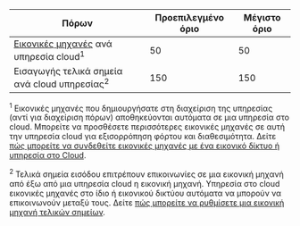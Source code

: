 Πόρων|Προεπιλεγμένο όριο|Μέγιστο όριο
---|---|---
[Εικονικές μηχανές](../articles/virtual-machines/virtual-machines-linux-about.md) ανά υπηρεσία cloud<sup>1</sup>|50|50
Εισαγωγής τελικά σημεία ανά cloud υπηρεσίας<sup>2</sup>|150|150

<sup>1</sup> Εικονικές μηχανές που δημιουργήσατε στη διαχείριση της υπηρεσίας (αντί για διαχείριση πόρων) αποθηκεύονται αυτόματα σε μια υπηρεσία στο cloud. Μπορείτε να προσθέσετε περισσότερες εικονικές μηχανές σε αυτή την υπηρεσία cloud για εξισορρόπηση φόρτου και διαθεσιμότητα. Δείτε [πώς μπορείτε να συνδεθείτε εικονικές μηχανές με ένα εικονικό δίκτυο ή υπηρεσία στο Cloud](../articles/virtual-machines/virtual-machines-linux-classic-connect-vms.md).

<sup>2</sup> Τελικά σημεία εισόδου επιτρέπουν επικοινωνίες σε μια εικονική μηχανή από έξω από μια υπηρεσία cloud η εικονική μηχανή. Υπηρεσία στο cloud εικονικές μηχανές στο ίδιο ή εικονικού δικτύου αυτόματα να μπορούν να επικοινωνούν μεταξύ τους. Δείτε [πώς μπορείτε να ρυθμίσετε μια εικονική μηχανή τελικών σημείων](../articles/virtual-machines/virtual-machines-windows-classic-setup-endpoints.md). 

